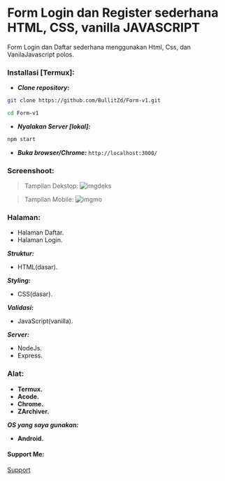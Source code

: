 # Form Login dan Register sederhana HTML, CSS, vanilla JAVASCRIPT

Form Login dan Daftar sederhana menggunakan Html, Css, dan VanilaJavascript polos.

### Installasi [Termux]:
- ___Clone repository:___
```bash
git clone https://github.com/BullitZd/Form-v1.git
```
```bash
cd Form-v1
```
- ___Nyalakan Server [lokal]:___
```bash
npm start
```
- ___Buka browser/Chrome:___
`http://localhost:3000/`

### Screenshoot:
> Tampilan Dekstop:
![imgdeks](https://i.ibb.co.com/PG9hXrG/IMG-20241026-172547.jpg)

> Tampilan Mobile:
![imgmo](https://i.ibb.co.com/tDnF49p/Screenshot-2024-10-25-20-38-39-261-com-foxdebug-acodefree.jpg)

### Halaman:
- Halaman Daftar.
- Halaman Login.

___Struktur:___
- HTML(dasar).

___Styling:___
- CSS(dasar).

___Validasi:___
- JavaScript(vanilla).

___Server:___
- NodeJs.
- Express.

### Alat:
- **Termux.**
- **Acode.**
- **Chrome.**
- **ZArchiver.**

___OS yang saya gunakan:___
- **Android.**

#### Support Me:
[Support](https://sociabuzz.com/bullitzd)